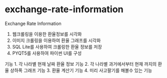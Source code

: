 # exchange-rate-information

Exchange Rate Information

1. 웹크롤링을 이용한 환율정보를 시각화
2. 이미지 크롤링을 이용하여 환율 그래프를 시각화
3. SQL Lite를 사용하여 크롤링한 환율 정보를 저장
4. PYQT5를 사용하여 파이썬 UI를 구성

기능 1. 각 나라별 현재 날짜 환율 정보
기능 2. 각 나라별 과거에서부터 현재 까지의 환율 상하폭 그래프
기능 3. 환율 계산기
기능 4. 미리 사고팔기를 해볼수 있는 기능
